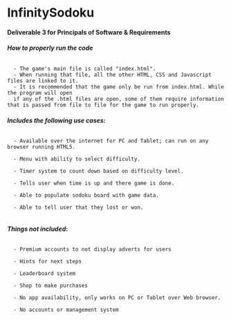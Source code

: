 # InfinitySodoku
#### Deliverable 3 for Principals of Software & Requirements

###### **How to properly run the code**
```
  - The game's main file is called "index.html".
  - When running that file, all the other HTML, CSS and Javascript files are linked to it.
  - It is recommended that the game only be run from index.html. While the program will open 
  if any of the .html files are open, some of them require information that is passed from file to file for the game to run properly.
```

###### **Includes the following use cases:**
```
  - Available over the internet for PC and Tablet; can run on any browser running HTML5.
  
  - Menu with ability to select difficulty.
  
  - Timer system to count down based on difficulty level.

  - Tells user when time is up and there game is done.
  
  - Able to populate sodoku board with game data.
  
  - Able to tell user that they lost or won. 
  
```

###### **Things not included:**
```
  - Premium accounts to not display adverts for users
  
  - Hints for next steps
  
  - Leaderboard system
  
  - Shop to make purchases
  
  - No app availability, only works on PC or Tablet over Web browser.
  
  - No accounts or management system
 
 ```
 
 
